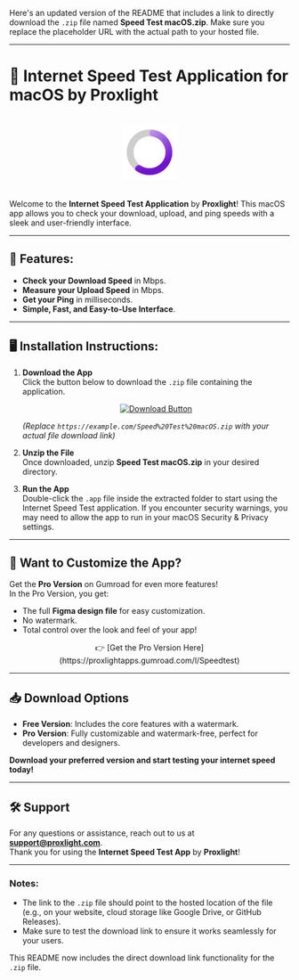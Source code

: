 Here's an updated version of the README that includes a link to directly download the `.zip` file named **Speed Test macOS.zip**. Make sure you replace the placeholder URL with the actual path to your hosted file.

---

# 🎉 Internet Speed Test Application for macOS by Proxlight

<br>
<div align="center">
  <img src="assets/icon.png" alt="App Icon" width="100" height="100">
</div>

<br>

Welcome to the **Internet Speed Test Application** by **Proxlight**! This macOS app allows you to check your download, upload, and ping speeds with a sleek and user-friendly interface.

---

## 🚀 Features:
- **Check your Download Speed** in Mbps.
- **Measure your Upload Speed** in Mbps.
- **Get your Ping** in milliseconds.
- **Simple, Fast, and Easy-to-Use Interface**.

---

## 🖥️ Installation Instructions:

1. **Download the App**  
   Click the button below to download the `.zip` file containing the application.

   <div align="center">
     <a href="https://example.com/Speed%20Test%20macOS.zip"><img src="assets/download_button.png" alt="Download Button" width="200"></a>
   </div>

   *(Replace `https://example.com/Speed%20Test%20macOS.zip` with your actual file download link)*

2. **Unzip the File**  
   Once downloaded, unzip **Speed Test macOS.zip** in your desired directory.

3. **Run the App**  
   Double-click the `.app` file inside the extracted folder to start using the Internet Speed Test application. If you encounter security warnings, you may need to allow the app to run in your macOS Security & Privacy settings.

---

## 🎨 Want to Customize the App?

Get the **Pro Version** on Gumroad for even more features!  
In the Pro Version, you get:
- The full **Figma design file** for easy customization.
- No watermark.
- Total control over the look and feel of your app!

<div align="center">
  👉 [Get the Pro Version Here](https://proxlightapps.gumroad.com/l/Speedtest)
</div>

---

## 📥 Download Options

- **Free Version**: Includes the core features with a watermark.
- **Pro Version**: Fully customizable and watermark-free, perfect for developers and designers.

**Download your preferred version and start testing your internet speed today!**

---

## 🛠️ Support

For any questions or assistance, reach out to us at **support@proxlight.com**.  
Thank you for using the **Internet Speed Test App** by **Proxlight**!

---

### Notes:
- The link to the `.zip` file should point to the hosted location of the file (e.g., on your website, cloud storage like Google Drive, or GitHub Releases).
- Make sure to test the download link to ensure it works seamlessly for your users.

This README now includes the direct download link functionality for the `.zip` file.
